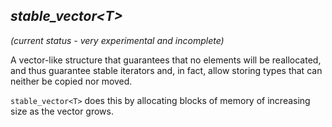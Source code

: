 ## *stable_vector\<T\>*

*(current status - very experimental and incomplete)*

A vector-like structure that guarantees that no elements
will be reallocated, and thus guarantee stable iterators
and, in fact, allow storing types that can neither be
copied nor moved.

`stable_vector<T>` does this by allocating blocks of
memory of increasing size as the vector grows.

